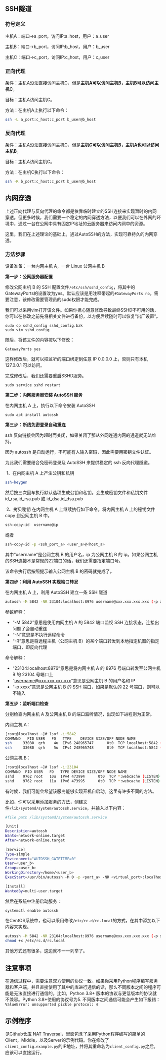 ## SSH隧道

### 符号定义

主机A：端口->a_port，访问IP:a_host，用户：a_user

主机B：端口->b_port，访问IP:b_host，用户：b_user

主机C：端口->c_port，访问IP:c_host，用户：c_user

### 正向代理

条件：主机A没法直接访问主机C，但是**主机A可以访问主机B，主机B可以访问主机C**。

目标：主机A访问主机C。

方法：在主机A上执行以下命令：

```bash
ssh -L a_port:c_host:c_port b_user@b_host 
```

### 反向代理

条件：主机A没法直接访问主机C，但是**主机C可以访问主机B，主机A也可以访问主机B**。

目标：主机A访问主机C。

方法：在主机C执行以下命令：

```bash
ssh -R b_port:c_host:c_port b_user@b_host
```

## 内网穿透

上述正向代理与反向代理的命令都是依靠临时建立的SSH连接来实现暂时的内网穿透。但更多时候，我们需要一个稳定的内网穿透方法，以便我们可以在外网的环境中，通过一台在公网中具有固定IP地址的云服务器来访问内网中的资源。

这里，我们在上述理论的基础上，通过AutoSSH的方法，实现可靠持久的内网穿透。

### 方法步骤

设备准备：一台内网主机 A，一台 Linux 公网主机 B

**第一步：公网服务器配置**

​修改公网主机 B 的 SSH 配置文件`/etc/ssh/sshd_config`，将其中的GatewayPorts的设置改为yes。默认应该是用注释带起的`#GatewayPorts no`。需要注意，该修改需要管理员的sudo权限才能完成。

我们可以采用vim打开该文件。如果你担心随意修改导致最终SSHD不可用的话，你可以在修改之前先将相关文件进行备份，以方便后续随时可以恢复“出厂设置”。

```shell
sudo cp sshd_config sshd_config.bak
sudo vim sshd_config
```

随后，将该文件的内容按以下修改：

```shell
GatewayPorts yes
```

 这样修改后，就可以把监听的端口绑定到任意 IP 0.0.0.0 上，否则只有本机 127.0.0.1 可以访问。

 完成修改后，我们还需要重启SSHD服务。

 ```shell
 sudo service sshd restart
 ```

 **第二步：内网服务器安装 AutoSSH 服务**

 在内网主机 A 上，执行以下命令安装 AutoSSH

 ```shell
 sudo apt install autossh
 ```

**第三步：断线免密登录自动重连**

​ssh 反向链接会因为超时而关闭，如果关闭了那从外网连通内网的通道就无法维持。

因为 autossh 是自动运行，不可能有人输入密码，因此需要用密钥文件认证。

为此我们需要结合免密码登录及 AutoSSH 来提供稳定的 ssh 反向代理隧道。

​ 1、在内网主机 A 上产生公钥和私钥

```sh
ssh-keygen
```

然后按三次回车执行默认选项生成公钥和私钥。会生成密钥文件和私钥文件 id_rsa,id_rsa.pub 或 id_dsa,id_dsa.pub

​ 2、拷贝秘钥 在内网主机 A 上继续执行如下命令，将内网主机 A 上的秘钥文件 copy 到公网主机 B 中。

```sh
ssh-copy-id  username@ip
```

或者

```sh
ssh-copy-id -p <ssh_port_a> <user_a>@<host_a>
```

其中“username”是公网主机 B 的用户名，ip 为公网主机 B 的 ip。如果公网主机的SSH连接不是常规的22端口的话，我们还需要指定端口号。

该命令执行后按照提示输入公网主机 B 的密码就完成了。

**第四步：利用 AutoSSH 实现端口转发**

在内网主机 A 上，利用 AutoSSH 建立一条 SSH 隧道

```sh
autossh -M 5842 -NR 23104:localhost:8976 username@xxx.xxx.xxx.xxx (-p xxxx)
```

参数解释：
* “-M 5842”意思是使用内网主机 A 的 5842 端口监视 SSH 连接状态，连接出问题了会自动重连
* “-N”意思是不执行远程命令
* “-R”意思是将远程主机（公网主机 B）的某个端口转发到本地指定机器的指定端口，即反向代理

命令解释：
* “23104:localhost:8976”意思是将内网主机 A 的 8976 号端口转发至公网主机 B 的 23104 号端口上
* “username@xxx.xxx.xxx.xxx”意思是公网主机 B 的用户名和 IP
* “-p xxxx”意思是公网主机 B 的 SSH 端口，如果是默认的 22 号端口，则可以不输入

**第五步：监听端口检查**

​分别检查内网主机 A 及公网主机 B 的端口监听情况，出现如下进程则为正常。

​内网主机 A：

```sh
[root@localhost ~]# lsof -i:5842
COMMAND   PID USER   FD   TYPE    DEVICE SIZE/OFF NODE NAME
ssh     33080  qrh    4u  IPv6 248965747      0t0  TCP localhost:5842 (LISTEN)
ssh     33080  qrh    5u  IPv4 248965748      0t0  TCP localhost:5842 (LISTEN)
```

公网主机 B：

```sh
[root@localhost ~]# lsof -i:23104
COMMAND  PID USER   FD   TYPE DEVICE SIZE/OFF NODE NAME
sshd    9762 root   10u  IPv4 473994      0t0  TCP *:webcache (LISTEN)
sshd    9762 root   11u  IPv6 473995      0t0  TCP *:webcache (LISTEN)
```

有时候，我们可能会希望该服务能够实现开机自启动。这里有许多不同的方法。

比如，你可以采用添加服务的方法，创建文件`/lib/systemd/system/autossh.service`，并输入以下内容：

```sh
#file path /lib/systemd/system/autossh.service
 
[Unit]
Description=autossh
Wants=network-online.target
After=network-online.target
 
[Service]
Type=simple
Environment="AUTOSSH_GATETIME=0"
User=<user_b>
Group=<user_b>
WorkingDirectory=/home/<user_b>
ExecStart=/usr/bin/autossh -M 0 -p <port_a> -NR <virtual_port>:localhost:<port_b> <user_a>@<host_a>
 
[Install]
WantedBy=multi-user.target
```

然后在系统中注册启动服务：

```sh
systemctl enable autossh
```

在CentOS系统中，也可以采用修改`/etc/rc.d/rc.local`的方式，在其中添加以下内容来实现。

```sh
autossh -M 5842 -NR 23104:localhost:8976 username@xxx.xxx.xxx.xxx (-p xxxx)
chmod +x /etc/rc.d/rc.local
```

其他方式还有很多，这边就不一一列举了。

## 注意事项

在通信过程中，需要注意双方使用的协议一致。如果你采用Python程序编写服务器和客户端，并且直接使用了其中的库进行通信的话，那么不同版本之间的程序可能是无法直接进行通信的。比如，Python 3.8+ 版本的协议与更低版本的协议就不兼容。Python 3.8+使用的协议号为5. 不同版本之间通信可能会产生如下报错：`ValueError: unsupported pickle protocol: 4`

## 示例程序

见Github仓库 [NAT Traversal](https://github.com/Artessay/NAT-Traversal)，里面包含了采用Python程序编写的简单的Client，Middle，以及Server的示例代码。你在修改了`client_config.example.py`的IP地址，并将其重命名为`client_config.py`之后，应该可以直接运行。
